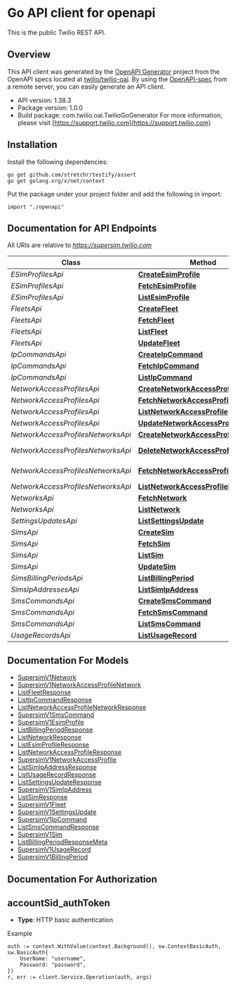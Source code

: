 # Go API client for openapi

This is the public Twilio REST API.

## Overview
This API client was generated by the [OpenAPI Generator](https://openapi-generator.tech) project from the OpenAPI specs located at [twilio/twilio-oai](https://github.com/twilio/twilio-oai/tree/main/spec).  By using the [OpenAPI-spec](https://www.openapis.org/) from a remote server, you can easily generate an API client.

- API version: 1.38.3
- Package version: 1.0.0
- Build package: com.twilio.oai.TwilioGoGenerator
For more information, please visit [https://support.twilio.com](https://support.twilio.com)

## Installation

Install the following dependencies:

```shell
go get github.com/stretchr/testify/assert
go get golang.org/x/net/context
```

Put the package under your project folder and add the following in import:

```golang
import "./openapi"
```

## Documentation for API Endpoints

All URIs are relative to *https://supersim.twilio.com*

Class | Method | HTTP request | Description
------------ | ------------- | ------------- | -------------
*ESimProfilesApi* | [**CreateEsimProfile**](docs/ESimProfilesApi.md#createesimprofile) | **Post** /v1/ESimProfiles | 
*ESimProfilesApi* | [**FetchEsimProfile**](docs/ESimProfilesApi.md#fetchesimprofile) | **Get** /v1/ESimProfiles/{Sid} | 
*ESimProfilesApi* | [**ListEsimProfile**](docs/ESimProfilesApi.md#listesimprofile) | **Get** /v1/ESimProfiles | 
*FleetsApi* | [**CreateFleet**](docs/FleetsApi.md#createfleet) | **Post** /v1/Fleets | 
*FleetsApi* | [**FetchFleet**](docs/FleetsApi.md#fetchfleet) | **Get** /v1/Fleets/{Sid} | 
*FleetsApi* | [**ListFleet**](docs/FleetsApi.md#listfleet) | **Get** /v1/Fleets | 
*FleetsApi* | [**UpdateFleet**](docs/FleetsApi.md#updatefleet) | **Post** /v1/Fleets/{Sid} | 
*IpCommandsApi* | [**CreateIpCommand**](docs/IpCommandsApi.md#createipcommand) | **Post** /v1/IpCommands | 
*IpCommandsApi* | [**FetchIpCommand**](docs/IpCommandsApi.md#fetchipcommand) | **Get** /v1/IpCommands/{Sid} | 
*IpCommandsApi* | [**ListIpCommand**](docs/IpCommandsApi.md#listipcommand) | **Get** /v1/IpCommands | 
*NetworkAccessProfilesApi* | [**CreateNetworkAccessProfile**](docs/NetworkAccessProfilesApi.md#createnetworkaccessprofile) | **Post** /v1/NetworkAccessProfiles | 
*NetworkAccessProfilesApi* | [**FetchNetworkAccessProfile**](docs/NetworkAccessProfilesApi.md#fetchnetworkaccessprofile) | **Get** /v1/NetworkAccessProfiles/{Sid} | 
*NetworkAccessProfilesApi* | [**ListNetworkAccessProfile**](docs/NetworkAccessProfilesApi.md#listnetworkaccessprofile) | **Get** /v1/NetworkAccessProfiles | 
*NetworkAccessProfilesApi* | [**UpdateNetworkAccessProfile**](docs/NetworkAccessProfilesApi.md#updatenetworkaccessprofile) | **Post** /v1/NetworkAccessProfiles/{Sid} | 
*NetworkAccessProfilesNetworksApi* | [**CreateNetworkAccessProfileNetwork**](docs/NetworkAccessProfilesNetworksApi.md#createnetworkaccessprofilenetwork) | **Post** /v1/NetworkAccessProfiles/{NetworkAccessProfileSid}/Networks | 
*NetworkAccessProfilesNetworksApi* | [**DeleteNetworkAccessProfileNetwork**](docs/NetworkAccessProfilesNetworksApi.md#deletenetworkaccessprofilenetwork) | **Delete** /v1/NetworkAccessProfiles/{NetworkAccessProfileSid}/Networks/{Sid} | 
*NetworkAccessProfilesNetworksApi* | [**FetchNetworkAccessProfileNetwork**](docs/NetworkAccessProfilesNetworksApi.md#fetchnetworkaccessprofilenetwork) | **Get** /v1/NetworkAccessProfiles/{NetworkAccessProfileSid}/Networks/{Sid} | 
*NetworkAccessProfilesNetworksApi* | [**ListNetworkAccessProfileNetwork**](docs/NetworkAccessProfilesNetworksApi.md#listnetworkaccessprofilenetwork) | **Get** /v1/NetworkAccessProfiles/{NetworkAccessProfileSid}/Networks | 
*NetworksApi* | [**FetchNetwork**](docs/NetworksApi.md#fetchnetwork) | **Get** /v1/Networks/{Sid} | 
*NetworksApi* | [**ListNetwork**](docs/NetworksApi.md#listnetwork) | **Get** /v1/Networks | 
*SettingsUpdatesApi* | [**ListSettingsUpdate**](docs/SettingsUpdatesApi.md#listsettingsupdate) | **Get** /v1/SettingsUpdates | 
*SimsApi* | [**CreateSim**](docs/SimsApi.md#createsim) | **Post** /v1/Sims | 
*SimsApi* | [**FetchSim**](docs/SimsApi.md#fetchsim) | **Get** /v1/Sims/{Sid} | 
*SimsApi* | [**ListSim**](docs/SimsApi.md#listsim) | **Get** /v1/Sims | 
*SimsApi* | [**UpdateSim**](docs/SimsApi.md#updatesim) | **Post** /v1/Sims/{Sid} | 
*SimsBillingPeriodsApi* | [**ListBillingPeriod**](docs/SimsBillingPeriodsApi.md#listbillingperiod) | **Get** /v1/Sims/{SimSid}/BillingPeriods | 
*SimsIpAddressesApi* | [**ListSimIpAddress**](docs/SimsIpAddressesApi.md#listsimipaddress) | **Get** /v1/Sims/{SimSid}/IpAddresses | 
*SmsCommandsApi* | [**CreateSmsCommand**](docs/SmsCommandsApi.md#createsmscommand) | **Post** /v1/SmsCommands | 
*SmsCommandsApi* | [**FetchSmsCommand**](docs/SmsCommandsApi.md#fetchsmscommand) | **Get** /v1/SmsCommands/{Sid} | 
*SmsCommandsApi* | [**ListSmsCommand**](docs/SmsCommandsApi.md#listsmscommand) | **Get** /v1/SmsCommands | 
*UsageRecordsApi* | [**ListUsageRecord**](docs/UsageRecordsApi.md#listusagerecord) | **Get** /v1/UsageRecords | 


## Documentation For Models

 - [SupersimV1Network](docs/SupersimV1Network.md)
 - [SupersimV1NetworkAccessProfileNetwork](docs/SupersimV1NetworkAccessProfileNetwork.md)
 - [ListFleetResponse](docs/ListFleetResponse.md)
 - [ListIpCommandResponse](docs/ListIpCommandResponse.md)
 - [ListNetworkAccessProfileNetworkResponse](docs/ListNetworkAccessProfileNetworkResponse.md)
 - [SupersimV1SmsCommand](docs/SupersimV1SmsCommand.md)
 - [SupersimV1EsimProfile](docs/SupersimV1EsimProfile.md)
 - [ListBillingPeriodResponse](docs/ListBillingPeriodResponse.md)
 - [ListNetworkResponse](docs/ListNetworkResponse.md)
 - [ListEsimProfileResponse](docs/ListEsimProfileResponse.md)
 - [ListNetworkAccessProfileResponse](docs/ListNetworkAccessProfileResponse.md)
 - [SupersimV1NetworkAccessProfile](docs/SupersimV1NetworkAccessProfile.md)
 - [ListSimIpAddressResponse](docs/ListSimIpAddressResponse.md)
 - [ListUsageRecordResponse](docs/ListUsageRecordResponse.md)
 - [ListSettingsUpdateResponse](docs/ListSettingsUpdateResponse.md)
 - [SupersimV1SimIpAddress](docs/SupersimV1SimIpAddress.md)
 - [ListSimResponse](docs/ListSimResponse.md)
 - [SupersimV1Fleet](docs/SupersimV1Fleet.md)
 - [SupersimV1SettingsUpdate](docs/SupersimV1SettingsUpdate.md)
 - [SupersimV1IpCommand](docs/SupersimV1IpCommand.md)
 - [ListSmsCommandResponse](docs/ListSmsCommandResponse.md)
 - [SupersimV1Sim](docs/SupersimV1Sim.md)
 - [ListBillingPeriodResponseMeta](docs/ListBillingPeriodResponseMeta.md)
 - [SupersimV1UsageRecord](docs/SupersimV1UsageRecord.md)
 - [SupersimV1BillingPeriod](docs/SupersimV1BillingPeriod.md)


## Documentation For Authorization



## accountSid_authToken

- **Type**: HTTP basic authentication

Example

```golang
auth := context.WithValue(context.Background(), sw.ContextBasicAuth, sw.BasicAuth{
    UserName: "username",
    Password: "password",
})
r, err := client.Service.Operation(auth, args)
```

